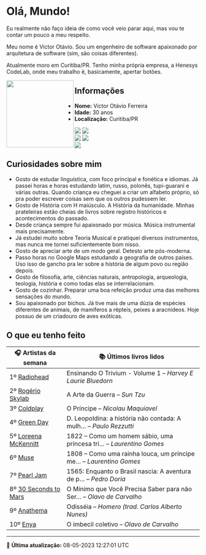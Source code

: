 # Olá, Mundo!

Eu realmente não faço ideia de como você veio parar aqui, mas vou te contar um pouco a meu respeito.

Meu nome é Victor Otávio. Sou um engenheiro de software apaixonado por arquitetura de software (sim, são coisas diferentes).

Atualmente moro em Curitiba/PR. Tenho minha própria empresa, a Henesys CodeLab, onde meu trabalho é, basicamente, apertar botões.

<img align="left" src="https://github.com/vctrtvfrrr/vctrtvfrrr/raw/master/octocat.png" alt="" width="175" />

## Informações

- **Nome:** Victor Otávio Ferreira
- **Idade:** 30 anos
- **Localização:** Curitiba/PR

[![](https://img.shields.io/badge/LinkedIn-victorotavio-blue)](https://www.linkedin.com/in/victorotavio/) [![](https://img.shields.io/badge/Twitter-@vctrtvfrrr-blue)](https://twitter.com/vctrtvfrrr)  
[![](https://img.shields.io/badge/GitHub-vctrtvfrrr-24292e)](https://github.com/vctrtvfrrr) [![](https://img.shields.io/badge/GitLab-vctrtvfrrr-ec5d16)](https://gitlab.com/vctrtvfrrr)  
[![](https://img.shields.io/badge/Email-victor@otavioferreira.com.br-red)](mailto:victor@otavioferreira.com.br)  

## Curiosidades sobre mim

-   Gosto de estudar linguística, com foco principal e fonética e idiomas. Já passei horas e horas estudando latim, russo, polonês, tupi-guarani e várias outras. Quando criança eu cheguei a criar um alfabeto próprio, só pra poder escrever coisas sem que os outros pudessem ler.
-   Gosto de História com H maiúsculo. A História da humanidade. Minhas prateleiras estão cheias de livros sobre registro históricos e acontecimentos do passado.
-   Desde criança sempre fui apaixonado por música. Música instrumental mais precisamente.
-   Já estudei muito sobre Teoria Musical e pratiquei diversos instrumentos, mas nunca me tornei suficientemente bom nisso.
-   Gosto de apreciar arte de um modo geral. Detesto arte pós-moderna.
-   Passo horas no Google Maps estudando a geografia de outros países. Uso isso de gancho pra ler sobre a história de algum povo ou região depois.
-   Gosto de filosofia, arte, ciências naturais, antropologia, arqueologia, teologia, história e como todas elas se interrelacionam.
-   Gosto de cozinhar. Preparar uma boa refeição produz uma das melhores sensações do mundo.
-   Sou apaixonado por bichos. Já tive mais de uma dúzia de espécies diferentes de animais, de mamiferos a répteis, peixes a aracnídeos. Hoje possuo de um criadouro de aves exóticas.


## O que eu tenho feito

|                         🎧 Artistas da semana                         |                      📚 Últimos livros lidos                      |
|-----------------------------------------------------------------------|-------------------------------------------------------------------|
| 1º [Radiohead](https://www.last.fm/music/Radiohead)                   | Ensinando O Trivium - Volume 1	–	_Harvey E Laurie Bluedorn_         |
| 2º [Rogério Skylab](https://www.last.fm/music/Rog%C3%A9rio+Skylab)    | A Arte da Guerra	–	_Sun Tzu_                                        |
| 3º [Coldplay](https://www.last.fm/music/Coldplay)                     | O Príncipe	–	_Nicolau Maquiavel_                                    |
| 4º [Green Day](https://www.last.fm/music/Green+Day)                   | D. Leopoldina: a história não contada: A mulh…	–	_Paulo Rezzutti_   |
| 5º [Loreena McKennitt](https://www.last.fm/music/Loreena+McKennitt)   | 1822 – Como um homem sábio, uma princesa tri…	–	_Laurentino Gomes_  |
| 6º [Muse](https://www.last.fm/music/Muse)                             | 1808 – Como uma rainha louca, um príncipe me…	–	_Laurentino Gomes_  |
| 7º [Pearl Jam](https://www.last.fm/music/Pearl+Jam)                   | 1565: Enquanto o Brasil nascia: A aventura de p…	–	_Pedro Doria_    |
| 8º [30 Seconds to Mars](https://www.last.fm/music/30+Seconds+to+Mars) | O Mínimo que Você Precisa Saber para não Ser…	–	_Olavo de Carvalho_ |
| 9º [Anathema](https://www.last.fm/music/Anathema)                     | Odisséia	–	_Homero (trad. Carlos Alberto Nunes)_                    |
| 10º [Enya](https://www.last.fm/music/Enya)                            | O imbecil coletivo	–	_Olavo de Carvalho_                            |


---

🚀 **Última atualização:** 08-05-2023 12:27:01 UTC